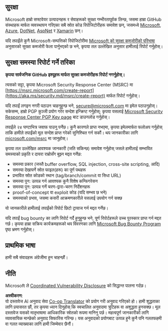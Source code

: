 <!--
CO_OP_TRANSLATOR_METADATA:
{
  "original_hash": "57f14126c1c6add76b3aef3844dfe4e3",
  "translation_date": "2025-05-09T04:17:46+00:00",
  "source_file": "SECURITY.md",
  "language_code": "ne"
}
-->
## सुरक्षा

Microsoft हाम्रो सफ्टवेयर उत्पादनहरू र सेवाहरूको सुरक्षा गम्भीरतापूर्वक लिन्छ, जसमा हाम्रा GitHub संस्थाहरू मार्फत व्यवस्थापन गरिएका सबै स्रोत कोड रिपोजिटोरीहरू समावेश छन्, जसमध्ये [Microsoft](https://github.com/Microsoft), [Azure](https://github.com/Azure), [DotNet](https://github.com/dotnet), [AspNet](https://github.com/aspnet) र [Xamarin](https://github.com/xamarin) छन्।

यदि तपाईंले कुनै Microsoft-सम्पत्तिको रिपोजिटोरीमा [Microsoft को सुरक्षा कमजोरीको परिभाषा](https://aka.ms/security.md/definition) अनुसारको सुरक्षा कमजोरी फेला पार्नुभएको छ भने, कृपया तल उल्लेखित अनुसार हामीलाई रिपोर्ट गर्नुहोस्।

## सुरक्षा समस्या रिपोर्ट गर्ने तरिका

**कृपया सार्वजनिक GitHub इश्यूहरू मार्फत सुरक्षा कमजोरीहरू रिपोर्ट नगर्नुहोस्।**

त्यसको सट्टा, कृपया Microsoft Security Response Center (MSRC) मा [https://msrc.microsoft.com/create-report](https://aka.ms/security.md/msrc/create-report) मार्फत रिपोर्ट गर्नुहोस्।

यदि तपाईं लगइन नगरी पठाउन चाहनुहुन्छ भने, [secure@microsoft.com](mailto:secure@microsoft.com) मा इमेल पठाउनुहोस्। सकेसम्म, हाम्रो PGP कुञ्जी प्रयोग गरेर सन्देश इन्क्रिप्ट गर्नुहोस्; कृपया यसलाई [Microsoft Security Response Center PGP Key page](https://aka.ms/security.md/msrc/pgp) बाट डाउनलोड गर्नुहोस्।

तपाईंले २४ घण्टाभित्र जवाफ पाउनु पर्नेछ। कुनै कारणले प्राप्त नभएमा, कृपया इमेलमार्फत फलोअप गर्नुहोस् ताकि हामीले तपाईंको मूल सन्देश प्राप्त गरेको सुनिश्चित गर्न सकौं। थप जानकारीका लागि [microsoft.com/msrc](https://www.microsoft.com/msrc) मा जानुहोस्।

कृपया तल उल्लेखित आवश्यक जानकारी (जति सकिन्छ) समावेश गर्नुहोस् जसले हामीलाई सम्भावित समस्याको प्रकृति र दायरा राम्रोसँग बुझ्न मद्दत गर्नेछ:

  * समस्या प्रकार (जस्तै buffer overflow, SQL injection, cross-site scripting, आदि)
  * समस्या देखापर्ने स्रोत फाइल(हरू) का पूर्ण पथहरू
  * प्रभावित स्रोत कोडको स्थान (tag/branch/commit वा सिधा URL)
  * समस्या पुन: उत्पन्न गर्न आवश्यक कुनै विशेष कन्फिगरेसन
  * समस्या पुन: उत्पन्न गर्ने चरण-द्वारा-चरण निर्देशनहरू
  * proof-of-concept वा exploit कोड (यदि सम्भव छ भने)
  * समस्याको प्रभाव, जसमा कसरी आक्रमणकारीले यसलाई उपयोग गर्न सक्छ

यो जानकारीले हामीलाई तपाईंको रिपोर्ट छिटो ट्रायाज गर्न मद्दत गर्नेछ।

यदि तपाईं bug bounty का लागि रिपोर्ट गर्दै हुनुहुन्छ भने, पूर्ण रिपोर्टहरूले उच्च पुरस्कार प्राप्त गर्न मद्दत गर्छ। कृपया हाम्रा सक्रिय कार्यक्रमहरूको थप विवरणका लागि [Microsoft Bug Bounty Program](https://aka.ms/security.md/msrc/bounty) पृष्ठ भ्रमण गर्नुहोस्।

## प्राथमिक भाषा

हामी सबै संवादहरू अंग्रेजीमा हुन चाहन्छौं।

## नीति

Microsoft ले [Coordinated Vulnerability Disclosure](https://aka.ms/security.md/cvd) को सिद्धान्त पालना गर्दछ।

**अस्वीकरण**:  
यो दस्तावेज AI अनुवाद सेवा [Co-op Translator](https://github.com/Azure/co-op-translator) को प्रयोग गरी अनुवाद गरिएको हो। हामी शुद्धताका लागि प्रयासरत छौं, तर कृपया ध्यान दिनुहोस् कि स्वचालित अनुवादमा त्रुटिहरू वा अशुद्धता हुनसक्छ। मूल दस्तावेज यसको मातृभाषामा आधिकारिक स्रोतको रूपमा मानिनु पर्छ। महत्वपूर्ण जानकारीको लागि व्यावसायिक मान्छेको अनुवाद सिफारिस गरिन्छ। यस अनुवादको प्रयोगबाट उत्पन्न हुने कुनै पनि गलतफहमी वा गलत व्याख्याका लागि हामी जिम्मेवार छैनौं।